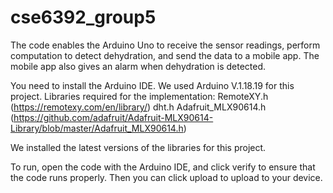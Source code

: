 # cse6392_group5

The code enables the Arduino Uno to receive the sensor readings, 
perform computation to detect dehydration, and send the data to a mobile app. 
The mobile app also gives an alarm when dehydration is detected.

You need to install the Arduino IDE. We used Arduino V.1.18.19 for this project.
Libraries required for the implementation:
RemoteXY.h (https://remotexy.com/en/library/)
dht.h 
Adafruit_MLX90614.h (https://github.com/adafruit/Adafruit-MLX90614-Library/blob/master/Adafruit_MLX90614.h)

We installed the latest versions of the libraries for this project.



To run, open the code with the Arduino IDE, and click verify to ensure that the code runs properly.
Then you can click upload to upload to your device.
